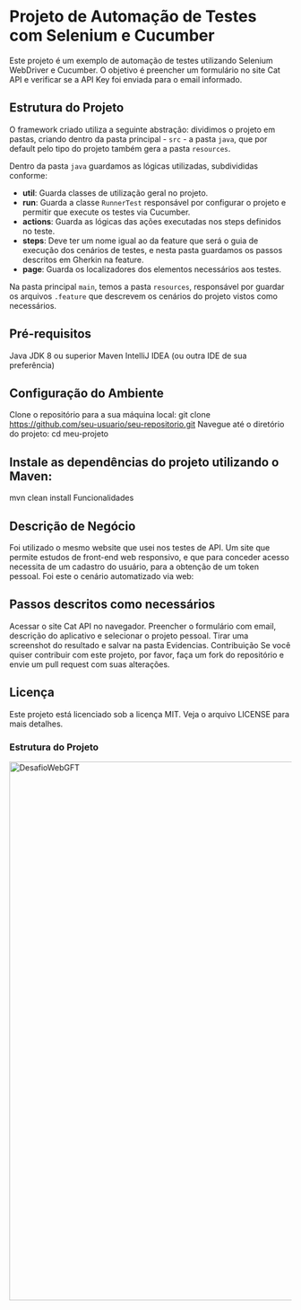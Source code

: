 # Projeto de Automação de Testes com Selenium e Cucumber

Este projeto é um exemplo de automação de testes utilizando Selenium WebDriver e Cucumber. O objetivo é preencher um formulário no site Cat API e verificar se a API Key foi enviada para o email informado.

## Estrutura do Projeto

O framework criado utiliza a seguinte abstração: dividimos o projeto em pastas, criando dentro da pasta principal - `src` - a pasta `java`, que por default pelo tipo do projeto também gera a pasta `resources`.

Dentro da pasta `java` guardamos as lógicas utilizadas, subdivididas conforme:

- **util**: Guarda classes de utilização geral no projeto.
- **run**: Guarda a classe `RunnerTest` responsável por configurar o projeto e permitir que execute os testes via Cucumber.
- **actions**: Guarda as lógicas das ações executadas nos steps definidos no teste.
- **steps**: Deve ter um nome igual ao da feature que será o guia de execução dos cenários de testes, e nesta pasta guardamos os passos descritos em Gherkin na feature.
- **page**: Guarda os localizadores dos elementos necessários aos testes.

Na pasta principal `main`, temos a pasta `resources`, responsável por guardar os arquivos `.feature` que descrevem os cenários do projeto vistos como necessários.

## Pré-requisitos
Java JDK 8 ou superior
Maven
IntelliJ IDEA (ou outra IDE de sua preferência)

## Configuração do Ambiente
Clone o repositório para a sua máquina local:
git clone https://github.com/seu-usuario/seu-repositorio.git
Navegue até o diretório do projeto:
cd meu-projeto

## Instale as dependências do projeto utilizando o Maven:
mvn clean install
Funcionalidades

## Descrição de Negócio
Foi utilizado o mesmo website que usei nos testes de API. Um site que permite estudos de front-end web responsivo, e que para conceder acesso necessita de um cadastro do usuário, para a obtenção de um token pessoal. Foi este o cenário automatizado via web:

## Passos descritos como necessários
Acessar o site Cat API no navegador.
Preencher o formulário com email, descrição do aplicativo e selecionar o projeto pessoal.
Tirar uma screenshot do resultado e salvar na pasta Evidencias.
Contribuição
Se você quiser contribuir com este projeto, por favor, faça um fork do repositório e envie um pull request com suas alterações.

## Licença
Este projeto está licenciado sob a licença MIT. Veja o arquivo LICENSE para mais detalhes.

### Estrutura do Projeto
<img width="960" alt="DesafioWebGFT" src="https://github.com/renatobarrosbass/DesafioWeb_GFT/assets/14953996/59eb5a40-4c89-4a36-a49d-109c6dfe228e">
